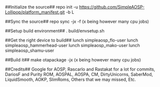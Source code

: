 ##Initialize the source##
repo init -u https://github.com/SimpleAOSP-Lollipop/platform_manifest.git -b L

##Sync the source##
repo sync -jx -f (x being however many cpu jobs)

##Setup build environment##
. build/envsetup.sh

##Get the right device to build##
lunch simpleaosp_flo-user
lunch simpleaosp_hammerhead-user
lunch simpleaosp_mako-user
lunch simpleaosp_shamu-user

##Build it##
make otapackage -jx (x being however many cpu jobs)

##Credits##
Google for AOSP, Rascarlo and Rastakat for a lot for commits, DariosF and Purity ROM, AOSPAL, AOSPA, CM, DirtyUnicorns, SaberMod, LiquidSmooth, AOKP, SlimRoms, Others that we may missed, Etc.